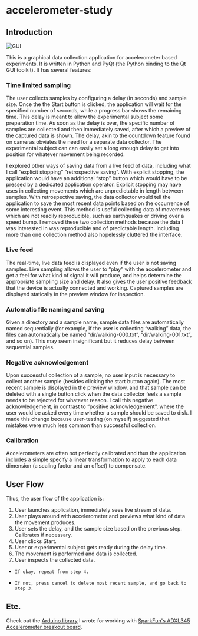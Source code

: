 accelerometer-study
===================

Introduction
------------

![GUI](https://raw.githubusercontent.com/tnishimura/accelerometer-study/master/img/data-collector-medium.png)

This is a graphical data collection application for accelerometer based experiments.  It is written in Python and PyQt (the Python binding to the Qt GUI toolkit).  It has several features:

### Time limited sampling

The user collects samples by configuring a delay (in seconds) and sample size. Once the the Start button is clicked, the application will wait for the specified number of seconds, while a progress bar shows the remaining time. This delay is meant to allow the experimental subject some preparation time. As soon as the delay is over, the specific number of samples are collected and then immediately saved, after which a preview of the captured data is shown. The delay, akin to the countdown feature found on cameras obviates the need for a separate data collector. The experimental subject can can easily set a long enough delay to get into position for whatever movement being recorded.

I explored other ways of saving data from a live feed of data, including what I call “explicit stopping” “retrospective saving”. With explicit stopping, the application would have an additional “stop” button which would have to be pressed by a dedicated application operator. Explicit stopping may have uses in collecting movements which are unpredictable in length between samples. With retrospective saving, the data collector would tell the application to save the most recent data points based on the occurrence of some interesting event. This method is useful collecting data of movements which are not readily reproducible, such as earthquakes or driving over a speed bump.
I removed these two collection methods because the data I was interested in was reproducible and of predictable length. Including more than one collection method also hopelessly cluttered the interface.

### Live feed

The real-time, live data feed is displayed even if the user is not saving samples. Live sampling allows the user to “play” with the accelerometer and get a feel for what kind of signal it will produce, and helps determine the appropriate sampling size and delay. It also gives the user positive feedback that the device is actually connected and working. Captured samples are displayed statically in the preview window for inspection.

### Automatic file naming and saving

Given a directory and a sample name, sample data files are automatically named sequentially (for example, if the user is collecting “walking” data, the files can automatically be named “dir/walking-000.txt”, “dir/walking-001.txt”, and so on). This may seem insignificant but it reduces delay between sequential samples.

### Negative acknowledgement

Upon successful collection of a sample, no user input is necessary to collect another sample (besides clicking the start button again). The most recent sample is displayed in the preview window, and that sample can be deleted with a single button click when the data collector feels a sample needs to be rejected for whatever reason. I call this negative acknowledgement, in contrast to “positive acknowledgement”, where the user would be asked every time whether a sample should be saved to disk. I made this change because user-testing (on myself) suggested that mistakes were much less common than successful collection.

### Calibration
Accelerometers are often not perfectly calibrated and thus the application includes a simple specify a linear transformation to apply to each data dimension (a scaling factor and an offset) to compensate.

## User Flow

Thus, the user flow of the application is:

1.    User launches application, immediately sees live stream of data.	
2.    User plays around with accelerometer and previews what kind of data the movement produces.
3.    User sets the delay, and the sample size based on the previous step. Calibrates if necessary.
4.    User clicks Start.
5.    User or experimental subject gets ready during the delay time.
6.    The movement is performed and data is collected.
7.    User inspects the collected data.	
  *     If okay, repeat from step 4.
  *     If not, press cancel to delete most recent sample, and go back to step 3.

## Etc.

Check out the [Arduino library](https://github.com/tnishimura/ADXL345Arduino) I wrote for working with [SparkFun's ADXL345 Accelerometer breakout board](https://www.sparkfun.com/products/9836).

